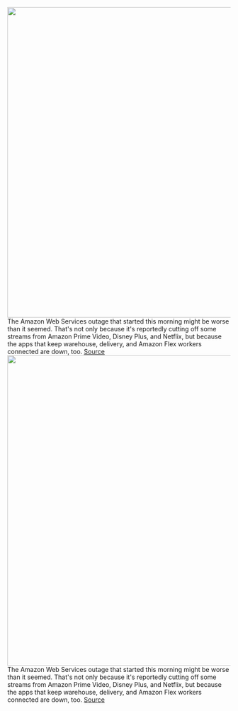 <img src='https://cdn.vox-cdn.com/thumbor/QUMvwnNBLhF_FmbaJ4xCIq3zmLY=/0x0:4200x2597/1200x800/filters:focal(1493x615:2165x1287)/cdn.vox-cdn.com/uploads/chorus_image/image/70240989/1155745592.0.jpg' width='700px' /><br/>
The Amazon Web Services outage that started this morning might be worse than it seemed. That's not only because it's reportedly cutting off some streams from Amazon Prime Video, Disney Plus, and Netflix, but because the apps that keep warehouse, delivery, and Amazon Flex workers connected are down, too.
<a href='https://www.theverge.com/2021/12/7/22822736/amazon-delivery-van-atoz-app-warehouse-outage-aws'> Source <a/><img src='https://cdn.vox-cdn.com/thumbor/QUMvwnNBLhF_FmbaJ4xCIq3zmLY=/0x0:4200x2597/1200x800/filters:focal(1493x615:2165x1287)/cdn.vox-cdn.com/uploads/chorus_image/image/70240989/1155745592.0.jpg' width='700px' /><br/>
The Amazon Web Services outage that started this morning might be worse than it seemed. That's not only because it's reportedly cutting off some streams from Amazon Prime Video, Disney Plus, and Netflix, but because the apps that keep warehouse, delivery, and Amazon Flex workers connected are down, too.
<a href='https://www.theverge.com/2021/12/7/22822736/amazon-delivery-van-atoz-app-warehouse-outage-aws'> Source <a/>